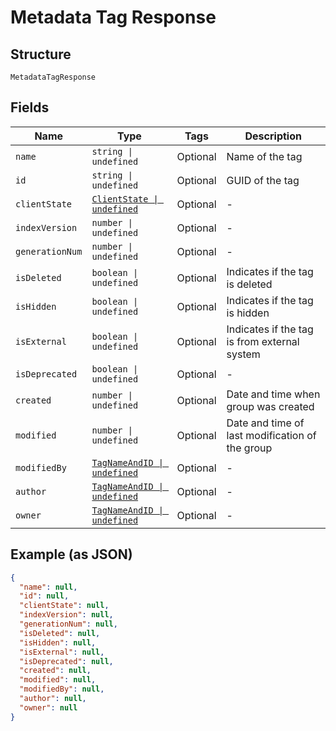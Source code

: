 
# Metadata Tag Response

## Structure

`MetadataTagResponse`

## Fields

| Name | Type | Tags | Description |
|  --- | --- | --- | --- |
| `name` | `string \| undefined` | Optional | Name of the tag |
| `id` | `string \| undefined` | Optional | GUID of the tag |
| `clientState` | [`ClientState \| undefined`](../../doc/models/client-state.md) | Optional | - |
| `indexVersion` | `number \| undefined` | Optional | - |
| `generationNum` | `number \| undefined` | Optional | - |
| `isDeleted` | `boolean \| undefined` | Optional | Indicates if the tag is deleted |
| `isHidden` | `boolean \| undefined` | Optional | Indicates if the tag is hidden |
| `isExternal` | `boolean \| undefined` | Optional | Indicates if the tag is from external system |
| `isDeprecated` | `boolean \| undefined` | Optional | - |
| `created` | `number \| undefined` | Optional | Date and time when group was created |
| `modified` | `number \| undefined` | Optional | Date and time of last modification of the group |
| `modifiedBy` | [`TagNameAndID \| undefined`](../../doc/models/tag-name-and-id.md) | Optional | - |
| `author` | [`TagNameAndID \| undefined`](../../doc/models/tag-name-and-id.md) | Optional | - |
| `owner` | [`TagNameAndID \| undefined`](../../doc/models/tag-name-and-id.md) | Optional | - |

## Example (as JSON)

```json
{
  "name": null,
  "id": null,
  "clientState": null,
  "indexVersion": null,
  "generationNum": null,
  "isDeleted": null,
  "isHidden": null,
  "isExternal": null,
  "isDeprecated": null,
  "created": null,
  "modified": null,
  "modifiedBy": null,
  "author": null,
  "owner": null
}
```

